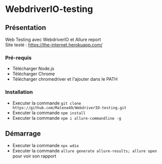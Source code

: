 # WebdriverIO-testing

## Présentation

Web Testing avec WebdriverIO et Allure report<br>
Site testé :  https://the-internet.herokuapp.com/

### Pré-requis

- Télécharger Node.js
- Télécharger Chrome
- Télécharger chromedriver et l'ajouter dans le PATH

### Installation

- Executer la commande ``git clone https://github.com/Malena49/WebdriverIO-testing.git``
- Executer la commande ``npm install``
- Executer la commande ``npm i allure-commandline -g``

## Démarrage

- Executer la commande ``npx wdio``
- Executer la commande ``allure generate allure-results; allure open`` pour voir son rapport
